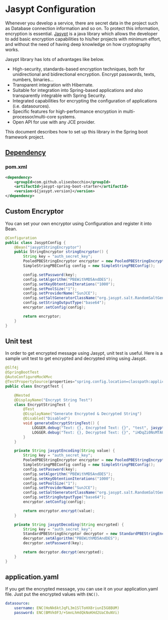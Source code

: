 # Jasypt Configuration
Whenever you develop a service, there are secret data in the project such as Database connection information and so on.
To protect this information, encryption is essential.
[Jasypt](http://www.jasypt.org/) is a java library which allows the developer to add basic encryption capabilities to his/her projects with minimum effort, and without the need of having deep knowledge on how cryptography works.

Jasypt library has lots of advantages like below. 
* High-security, standards-based encryption techniques, both for unidirectional and bidirectional encryption. Encrypt passwords, texts, numbers, binaries...
* Transparent integration with Hibernate.
* Suitable for integration into Spring-based applications and also transparently integrable with Spring Security.
* Integrated capabilities for encrypting the configuration of applications (i.e. datasources).
* Specific features for high-performance encryption in multi-processor/multi-core systems.
* Open API for use with any JCE provider.

This document describes how to set up this library in the Spring boot framework project.

## [Dependency](https://github.com/ulisesbocchio/jasypt-spring-boot)
### pom.xml
```xml
<dependency>
    <groupId>com.github.ulisesbocchio</groupId>
    <artifactId>jasypt-spring-boot-starter</artifactId>
    <version>${jasypt.version}</version>
</dependency>
```

## Custom Encryptor 
You can set your own encryptor using Configuration and register it into Bean.

```java
@Configuration
public class JasyptConfig {
    @Bean("jasyptStringEncryptor")
    public StringEncryptor stringEncryptor() {
        String key = "auth_secret_key";
        PooledPBEStringEncryptor encryptor = new PooledPBEStringEncryptor();
        SimpleStringPBEConfig config = new SimpleStringPBEConfig();

        config.setPassword(key);
        config.setAlgorithm("PBEWithMD5AndDES");
        config.setKeyObtentionIterations("1000");
        config.setPoolSize("1");
        config.setProviderName("SunJCE");
        config.setSaltGeneratorClassName("org.jasypt.salt.RandomSaltGenerator");
        config.setStringOutputType("base64");
        encryptor.setConfig(config);

        return encryptor;
    }
}
```

## Unit test 
In order to get encrypted message using Jasypt, unit test is useful. 
Here is a sample unit test to get encrypted and decrypted string using Jasypt.

```java
@Slf4j
@SpringBootTest
@AutoConfigureMockMvc
@TestPropertySource(properties="spring.config.location=classpath:application-test.yaml")
public class EncryptTest {

    @Nested
    @DisplayName("Encrypt String Test")
    class EncryptStringTest {
        @Test
        @DisplayName("Generate Encrypted & Decrypted String")
        @Disabled("Disabled")
        void generateEncryptStringTest() {
            LOGGER.debug("Text: {}, Encrypted Text: {}", "test", jasyptEncoding("test"));
            LOGGER.debug("Text: {}, Decrypted Text: {}", "iHDqZi0NsMTAUUseSSXD+Q==", jasyptDecoding("iHDqZi0NsMTAUUseSSXD+Q=="));
        }
    }

    private String jasyptEncoding(String value) {
        String key = "auth_secret_key";
        PooledPBEStringEncryptor encryptor = new PooledPBEStringEncryptor();
        SimpleStringPBEConfig config = new SimpleStringPBEConfig();
        config.setPassword(key);
        config.setAlgorithm("PBEWithMD5AndDES");
        config.setKeyObtentionIterations("1000");
        config.setPoolSize("1");
        config.setProviderName("SunJCE");
        config.setSaltGeneratorClassName("org.jasypt.salt.RandomSaltGenerator");
        config.setStringOutputType("base64");
        encryptor.setConfig(config);

        return encryptor.encrypt(value);
    }

    private String jasyptDecoding(String encrypted) {
        String key = "auth_secret_key";
        StandardPBEStringEncryptor decryptor = new StandardPBEStringEncryptor();
        decryptor.setAlgorithm("PBEWithMD5AndDES");
        decryptor.setPassword(key);

        return decryptor.decrypt(encrypted);
    }
}
```

## application.yaml
If you get the encrypted message, you can use it on your application.yaml file. 
Just put the encrypted values with `ENC()`. 

```yaml
datasource:
    username: ENC(HoNk6ktJqFL3m1SlToHX8riunI5G8BUM)
    password: ENC(BMVk0F3/+SmnLhHdQkNoKHd2UaC0uNVi)
```